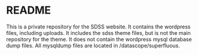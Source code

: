 # README #

This is a private repository for the SDSS website. 
It contains the wordpress files, including uploads. 
It includes the sdss theme files, but is not the main repository for the theme.
It does not contain the wordpress mysql database dump files.
All mysqldump files are located in /datascope/superfluous.
